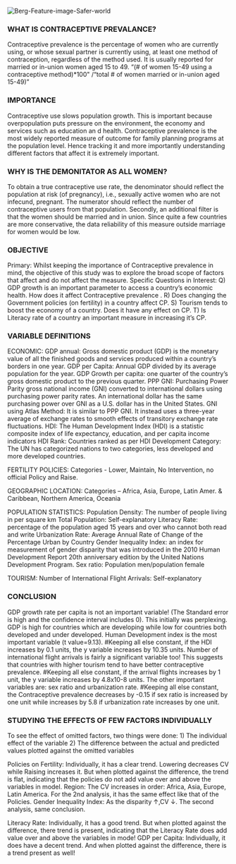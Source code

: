 ![Berg-Feature-image-Safer-world](https://user-images.githubusercontent.com/44275206/82988352-02a69000-9fc7-11ea-9ff6-ed0b2b3988ae.jpg)


### WHAT IS CONTRACEPTIVE PREVALANCE?
Contraceptive prevalence is the percentage of women who are currently using, or whose sexual partner is currently using, at least one method of contraception, regardless of the method used. It is usually reported for married or in-union women aged 15 to 49.
“(# of women 15-49 using a contraceptive method)*100" /“total # of women married or in-union aged 15-49)”

### IMPORTANCE
Contraceptive use slows population growth. This is important because overpopulation puts pressure on the environment, the economy and services such as education an d health.
Contraceptive prevalence is the most widely reported measure of outcome for family planning programs at the population level. Hence tracking it and more importantly understanding different factors that affect it is extremely important.

### WHY IS THE DEMONITATOR AS ALL WOMEN?
To obtain a true contraceptive use rate, the denominator should reflect the population at risk (of pregnancy), i.e., sexually active women who are not infecund, pregnant. The numerator should reflect the number of contraceptive users from that population. Secondly, an additional filter is that the women should be married and in union. Since quite a few countries are more conservative, the data reliability of this measure outside marriage for women would be low.

### OBJECTIVE
Primary: Whilst keeping the importance of Contraceptive prevalence in mind, the objective of this study was to explore the broad scope of factors that affect and do not affect the measure.
Specific Questions in Interest:
Q) GDP growth is an important parameter to access a country’s economic health. How does it affect Contraceptive prevalence .
R) Does changing the Government policies (on fertility) in a country affect CP.
S) Tourism tends to boost the economy of a country. Does it have any effect on CP.
T) Is Literacy rate of a country an important measure in increasing it’s CP.

### VARIABLE DEFINITIONS

ECONOMIC:
GDP annual: Gross domestic product (GDP) is the monetary value of all the finished goods and services produced within a country’s borders in one year. 
GDP per Capita: Annual GDP divided by its average population for the year. 
GDP Growth per capita: one quarter of the country’s gross domestic product to the previous quarter. 
PPP GNI: Purchasing Power Parity gross national income (GNI) converted to international dollars using purchasing power parity rates. An international dollar has the same purchasing power over GNI as a U.S. dollar has in the United States. 
GNI using Atlas Method: It is similar to PPP GNI. It instead uses a three-year average of exchange rates to smooth effects of transitory exchange rate fluctuations. 
HDI: The Human Development Index (HDI) is a statistic composite index of life expectancy, education, and per capita income indicators HDI Rank: Countries ranked as per HDI Development Category: The UN has categorized nations to two categories, less developed and more developed countries.

FERTILITY POLICIES: 
Categories - Lower, Maintain, No Intervention, no official Policy and Raise.

GEOGRAPHIC LOCATION: 
Categories – Africa, Asia, Europe, Latin Amer. & Caribbean, Northern America, Oceania

POPULATION STATISTICS:
Population Density: The number of people living in per square km Total Population: Self-explanatory
Literacy Rate: percentage of the population aged 15 years and over who cannot both read and write Urbanization Rate: Average Annual Rate of Change of the Percentage Urban by Country
Gender Inequality Index: an index for measurement of gender disparity that was introduced in the 2010 Human Development Report 20th anniversary edition by the United Nations Development Program. Sex ratio: Population men/population female

TOURISM: 
Number of International Flight Arrivals: Self-explanatory


### CONCLUSION
GDP growth rate per capita is not an important variable! (The Standard error is high and the confidence interval includes 0). This initially was perplexing. GDP is high for countries which are developing while low for countries both developed and under developed.
Human Development index is the most important variable (t value=9.13). #Keeping all else constant, if the HDI increases by 0.1 units, the y variable increases by 10.35 units.
Number of international flight arrivals is fairly a significant variable too! This suggests that countries with higher tourism tend to have better contraceptive prevalence. #Keeping all else constant, if the arrival flights increases by 1 unit, the y variable increases by 4.8x10-8 units.
The other important variables are: sex ratio and urbanization rate. #Keeping all else constant, the Contraceptive prevalence decreases by -0.15 if sex ratio is increased by one unit while increases by 5.8 if urbanization rate increases by one unit.

### STUDYING THE EFFECTS OF FEW FACTORS INDIVIDUALLY
To see the effect of omitted factors, two things were done: 1) The individual effect of the variable 2) The difference between the actual and predicted values plotted against the omitted variables

Policies on Fertility: Individually, it has a clear trend. Lowering decreases CV while Raising increases it. But when plotted against the difference, the trend is flat, indicating that the policies do not add value over and above the variables in model. Region: The CV increases in order: Africa, Asia, Europe, Latin America. For the 2nd analysis, it has the same effect like that of the Policies. Gender Inequality Index: As the disparity ↑,CV ↓. The second analysis, same conclusion.

Literacy Rate: Individually, it has a good trend. But when plotted against the difference, there trend is present, indicating that the Literacy Rate does add value over and above the variables in mode! GDP per Capita: Individually, it does have a decent trend. And when plotted against the difference, there is a trend present as well!
